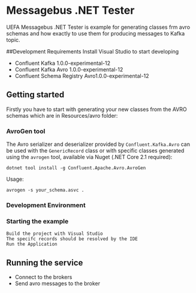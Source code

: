 # Messagebus .NET Tester

UEFA Messagebus .NET Tester is example for generating classes frm avro schemas and how exactly to use them for producing messages to Kafka topic.


##Development Requirements
Install Visual Studio to start developing
- Confluent Kafka 1.0.0-experimental-12
- Confluent Kafka Avro 1.0.0-experimental-12
- Confluent Schema Registry Avro1.0.0-experimental-12

## Getting started

Firstly you have to start with generating your new classes from the AVRO schemas which are in Resources/avro folder:


### AvroGen tool

The Avro serializer and deserializer provided by `Confluent.Kafka.Avro` can be used with the `GenericRecord` class
or with specific classes generated using the `avrogen` tool, available via Nuget (.NET Core 2.1 required):

```
dotnet tool install -g Confluent.Apache.Avro.AvroGen
``` 

Usage:

```
avrogen -s your_schema.asvc .
```


### Development Environment




### Starting the example

	Build the project with Visual Studio
	The specifc records should be resolved by the IDE
	Run the Application


## Running the service

- Connect to the brokers
- Send avro messages to the broker


